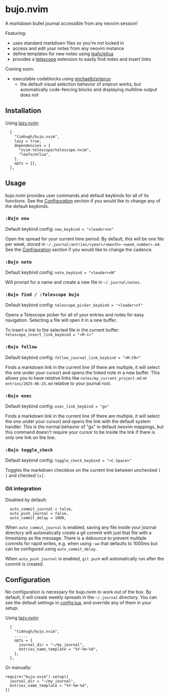 # bujo.nvim

A markdown bullet journal accessible from any neovim session!

Featuring:

- uses standard markdown files so you're not locked in
- access and edit your notes from any neovim instance
- define templates for new notes using [leafo/etlua](https://github.com/leafo/etlua)
- provides a [telescope](https://github.com/nvim-telescope/telescope.nvim) extension to easily find notes and insert links

Coming soon:

- executable codeblocks using [michaelb/sniprun](https://github.com/michaelb/sniprun)
	- the default visual selection behavior of sniprun works, but automatically code-fencing blocks and displaying multiline output does not

## Installation

Using [lazy.nvim](https://github.com/folke/lazy.nvim):
```
  {
    "timhugh/bujo.nvim",
    lazy = true,
    dependencies = {
      "nvim-telescope/telescope.nvim",
      "leafo/etlua",
    },
    opts = {},
  },
```

## Usage

bujo.nvim provides user commands and default keybinds for all of its functions. See the [Configuration](#Configuration) section if you would like to change any of the default keybinds.

### `:Bujo now`

Default keybind config: `now_keybind = "<leader>nn"`

Open the spread for your current time period. By default, this will be one file per week, stored in `~/.journal/entries/<year>/<month>-<week_number>.md`. See the [Configuration](#Configuration) section if you would like to change the cadence.

### `:Bujo note`

Default keybind config: `note_keybind = "<leader>nN"`

Will prompt for a name and create a new file in `~/.journal/notes`.

### `:Bujo find / :Telescope bujo`

Default keybind config: `telescope_picker_keybind = "<leader>nf"`

Opens a Telescope picker for all of your entries and notes for easy navigation. Selecting a file will open it in a new buffer. 

To insert a link to the selected file in the current buffer: `telescope_insert_link_keybind = "<M-i>"`

### `:Bujo follow`

Default keybind config: `follow_journal_link_keybind = "<M-CR>"`

Finds a markdown link in the current line (if there are multiple, it will select the one under your cursor) and opens the linked note in a new buffer. This allows you to have relative links like `notes/my_current_project.md` or `entries/2025-06-25.md` relative to your journal root.

### `:Bujo exec`

Default keybind config: `exec_link_keybind = "gx"`

Finds a markdown link in the current line (if there are multiple, it will select the one under your cursor) and opens the link with the default system handler. This is the normal behavior of "gx" in default neovim mappings, but this command doesn't require your cursor to be inside the link if there is only one link on the line.

### `:Bujo toggle_check`

Default keybind config: `toggle_check_keybind = "<C-Space>"`

Toggles the markdown checkbox on the current line between unchecked `[ ]` and checked `[x]`.

### Git integration

Disabled by default:
```
  auto_commit_journal = false,
  auto_push_journal = false,
  auto_commit_delay = 1000,
```

When `auto_commit_journal` is enabled, saving any file inside your journal directory will automatically create a git commit with just that file with a timestamp as the message. There is a debounce to prevent multiple commits for rapid writes, e.g. when using `:wa` that defaults to 1000ms but can be configured using `auto_commit_delay`.

When `auto_push_journal` is enabled, `git push` will automatically run after the commit is created.

## Configuration

No configuration is necessary for bujo.nvim to work out of the box. By default, it will create weekly spreads in the `~/.journal` directory. You can see the default settings in [config.lua](/lua/bujo/config.lua), and override any of them in your setup:

Using [lazy.nvim](https://github.com/folke/lazy.nvim):
```
  {
    "timhugh/bujo.nvim",
    ......
    opts = {
      journal_dir = "~/my_journal",
      entries_name_template = "%Y-%m-%d",
    },
  },
```

Or manually:
```
require("bujo.nvim").setup({
  journal_dir = "~/my_journal",
  entries_name_template = "%Y-%m-%d",
})
```
